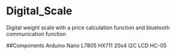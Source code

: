 # Digital_Scale

Digital weight scale with a price calculation function and bluetooth communication function

##Components
Arduino Nano
L7805
HX711
20x4 I2C LCD
HC-05

